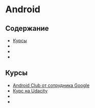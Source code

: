 # Android

## Содержание
* [Курсы](#Курсы)
* [](#)
* [](#)
* [](#)

## Курсы
* [Android Club от сотрудника Google](https://plus.google.com/+%D0%90%D1%80%D1%81%D0%B5%D0%BD%D0%B8%D0%B9%D0%9A%D1%80%D0%B0%D1%81%D0%B5%D0%BD%D1%8C%D0%BA%D0%BE%D0%B2/posts)
* [Курс на Udacity](https://www.udacity.com/course/developing-android-apps--ud853)
* []()
* []()